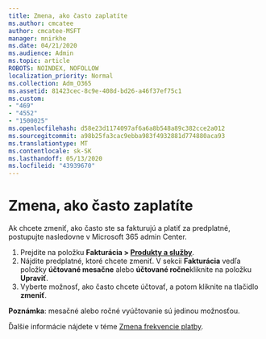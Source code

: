 ```yaml
---
title: Zmena, ako často zaplatíte
ms.author: cmcatee
author: cmcatee-MSFT
manager: mnirkhe
ms.date: 04/21/2020
ms.audience: Admin
ms.topic: article
ROBOTS: NOINDEX, NOFOLLOW
localization_priority: Normal
ms.collection: Adm_O365
ms.assetid: 81423cec-8c9e-408d-bd26-a46f37ef75c1
ms.custom:
- "469"
- "4552"
- "1500025"
ms.openlocfilehash: d58e23d1174097af6a6a8b548a89c382cce2a012
ms.sourcegitcommit: a98b25fa3cac9ebba983f4932881d774880aca93
ms.translationtype: MT
ms.contentlocale: sk-SK
ms.lasthandoff: 05/13/2020
ms.locfileid: "43939670"
---
```

# <a name="change-how-often-you-pay"></a>Zmena, ako často zaplatíte

Ak chcete zmeniť, ako často ste sa fakturujú a platiť za predplatné, postupujte nasledovne v Microsoft 365 admin Center. 
1. Prejdite na položku **Fakturácia > [Produkty a služby](https://go.microsoft.com/fwlink/p/?linkid=842054)**.
2. Nájdite predplatné, ktoré chcete zmeniť. V sekcii **Fakturácia** vedľa položky **účtované mesačne** alebo **účtované ročne**kliknite na položku **Upraviť**. 
3. Vyberte možnosť, ako často chcete účtovať, a potom kliknite na tlačidlo **zmeniť**.

**Poznámka**: mesačné alebo ročné vyúčtovanie sú jedinou možnosťou.

Ďalšie informácie nájdete v téme [Zmena frekvencie platby](https://docs.microsoft.com/microsoft-365/commerce/billing-and-payments/change-payment-frequency?view=o365-worldwide).
